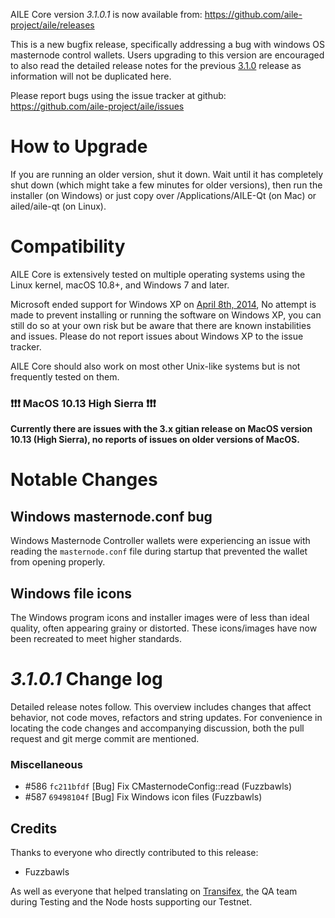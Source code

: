 AILE Core version *3.1.0.1* is now available from:  <https://github.com/aile-project/aile/releases>

This is a new bugfix release, specifically addressing a bug with windows OS masternode control wallets. Users upgrading to this version are encouraged to also read the detailed release notes for the previous [3.1.0](https://github.com/AILE-Project/AILE/releases/tag/v3.1.0) release as information will not be duplicated here.

Please report bugs using the issue tracker at github: <https://github.com/aile-project/aile/issues>

How to Upgrade
==============

If you are running an older version, shut it down. Wait until it has completely shut down (which might take a few minutes for older versions), then run the installer (on Windows) or just copy over /Applications/AILE-Qt (on Mac) or ailed/aile-qt (on Linux).


Compatibility
==============

AILE Core is extensively tested on multiple operating systems using the Linux kernel, macOS 10.8+, and Windows 7 and later.

Microsoft ended support for Windows XP on [April 8th, 2014](https://www.microsoft.com/en-us/WindowsForBusiness/end-of-xp-support), No attempt is made to prevent installing or running the software on Windows XP, you can still do so at your own risk but be aware that there are known instabilities and issues. Please do not report issues about Windows XP to the issue tracker.

AILE Core should also work on most other Unix-like systems but is not frequently tested on them.

### :exclamation::exclamation::exclamation: MacOS 10.13 High Sierra :exclamation::exclamation::exclamation:

**Currently there are issues with the 3.x gitian release on MacOS version 10.13 (High Sierra), no reports of issues on older versions of MacOS.**

 
Notable Changes
==============

Windows masternode.conf bug
--------------

Windows Masternode Controller wallets were experiencing an issue with reading the `masternode.conf` file during startup that prevented the wallet from opening properly. 

Windows file icons
-------------

The Windows program icons and installer images were of less than ideal quality, often appearing grainy or distorted. These icons/images have now been recreated to meet higher standards.

*3.1.0.1* Change log
==============

Detailed release notes follow. This overview includes changes that affect behavior, not code moves, refactors and string updates. For convenience in locating the code changes and accompanying discussion, both the pull request and git merge commit are mentioned.

### Miscellaneous
- #586 `fc211bfdf` [Bug] Fix CMasternodeConfig::read (Fuzzbawls)
- #587 `69498104f` [Bug] Fix Windows icon files (Fuzzbawls)

## Credits

Thanks to everyone who directly contributed to this release:
- Fuzzbawls

As well as everyone that helped translating on [Transifex](https://www.transifex.com/projects/p/aile-project-translations/), the QA team during Testing and the Node hosts supporting our Testnet.
